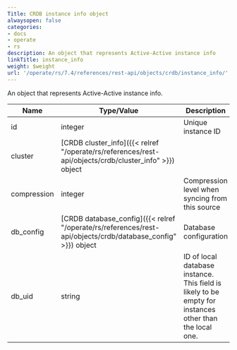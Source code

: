```yaml
---
Title: CRDB instance info object
alwaysopen: false
categories:
- docs
- operate
- rs
description: An object that represents Active-Active instance info
linkTitle: instance_info
weight: $weight
url: '/operate/rs/7.4/references/rest-api/objects/crdb/instance_info/'
---
```


An object that represents Active-Active instance info.

| Name | Type/Value | Description |
|------|------------|-------------|
| id | integer | Unique instance ID |
| cluster | [CRDB cluster_info]({{< relref "/operate/rs/references/rest-api/objects/crdb/cluster_info" >}}) object | |
| compression | integer | Compression level when syncing from this source |
| db_config | [CRDB database_config]({{< relref "/operate/rs/references/rest-api/objects/crdb/database_config" >}}) object | Database configuration |
| db_uid | string | ID of local database instance. This field is likely to be empty for instances other than the local one. |
